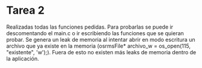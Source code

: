 # Tarea 2

Realizadas todas las funciones pedidas.
Para probarlas se puede ir descomentando el main.c o ir escribiendo las funciones que se quieran probar.
Se genera un leak de memoria al intentar abrir en modo escritura un archivo que ya existe en la memoria (osrmsFile* archivo_w = os_open(115, "existente", 'w');). Fuera de esto no existen más leaks de memoria dentro de la aplicación.